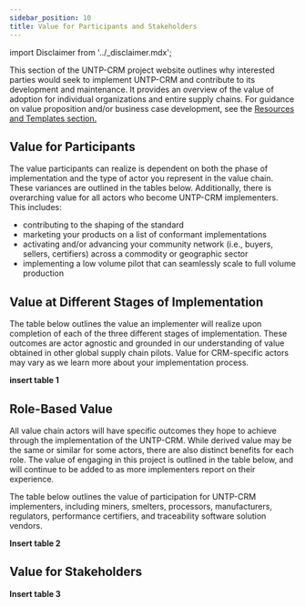 ```yaml
---
sidebar_position: 10
title: Value for Participants and Stakeholders
---
```


import Disclaimer from '../\_disclaimer.mdx';

<Disclaimer />

This section of the UNTP-CRM project website outlines why interested parties would seek to implement UNTP-CRM and contribute to its development and maintenance. It provides an overview of the value of adoption for individual organizations and entire supply chains. For guidance on value proposition and/or business case development, see the [Resources and Templates section.](https://uncefact.github.io/project-crm/docs/resources/)

## Value for Participants

The value participants can realize is dependent on both the phase of implementation and the type of actor you represent in the value chain. These variances are outlined in the tables below. Additionally, there is overarching value for all actors who become UNTP-CRM implementers. This includes:
* contributing to the shaping of the standard
* marketing your products on a list of conformant implementations
* activating and/or advancing your community network (i.e., buyers, sellers, certifiers) across a commodity or geographic sector
* implementing a low volume pilot that can seamlessly scale to full volume production

## Value at Different Stages of Implementation

The table below outlines the value an implementer will realize upon completion of each of the three different stages of implementation. These outcomes are actor agnostic and grounded in our understanding of value obtained in other global supply chain pilots. Value for CRM-specific actors may vary as we learn more about your implementation process. 

**insert table 1** 

## Role-Based Value 

All value chain actors will have specific outcomes they hope to achieve through the implementation of the UNTP-CRM. While derived value may be the same or similar for some actors, there are also distinct benefits for each role. The value of engaging in this project is outlined in the table below, and will continue to be added to as more implementers report on their experience. 

The table below outlines the value of participation for UNTP-CRM implementers, including miners, smelters, processors, manufacturers, regulators, performance certifiers, and traceability software solution vendors. 

**Insert table 2**

## Value for Stakeholders

**Insert table 3**
